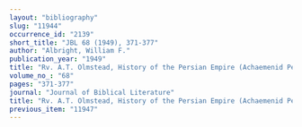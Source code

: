 ```yaml
---
layout: "bibliography"
slug: "11944"
occurrence_id: "2139"
short_title: "JBL 68 (1949), 371-377"
author: "Albright, William F."
publication_year: "1949"
title: "Rv. A.T. Olmstead, History of the Persian Empire (Achaemenid Period)"
volume_no_: "68"
pages: "371-377"
journal: "Journal of Biblical Literature"
title: "Rv. A.T. Olmstead, History of the Persian Empire (Achaemenid Period)"
previous_item: "11947"
---
```

